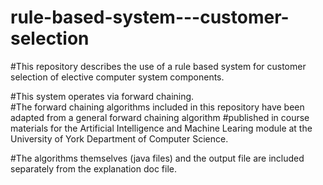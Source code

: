 # rule-based-system---customer-selection
#This repository describes the use of a rule based system for customer selection of elective computer system components. 

#This system operates via forward chaining.  
#The forward chaining algorithms included in this repository have been adapted from a general forward chaining algorithm 
#published in course materials for the Artificial Intelligence and Machine Learing module at the University of York Department of Computer Science.   

#The algorithms themselves (java files) and the output file are included separately from the explanation doc file.  
